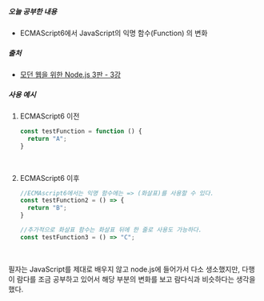 ##### 오늘 공부한 내용

- ECMAScript6에서 JavaScript의 익명 함수(Function) 의 변화

##### 출처

- [모던 웹을 위한 Node.js 3판 - 3강](https://www.youtube.com/watch?v=9ueu3z2yu-k&list=PL9kzervdzKxy-c7UQgZbnZIr14DCPM87j&index=3)



#####  사용 예시

1. ECMAScript6 이전

   ```javascript
   const testFunction = function () {
     return "A";
   }
   ```

   ​

2. ECMAScript6 이후

   ```javascript
   //ECMAscript6에서는 익명 함수에는 => (화살표)를 사용할 수 있다.
   const testFunction2 = () => {
     return "B";
   }

   //추가적으로 화살표 함수는 화살표 뒤에 한 줄로 사용도 가능하다.
   const testFunction3 = () => "C";

   ```

   ​

필자는 JavaScript를 제대로 배우지 않고 node.js에 들어가서 다소 생소했지만, 다행이 람다를 조금 공부하고 있어서 해당 부분의 변화를 보고 람다식과 비슷하다는 생각을 했다.
